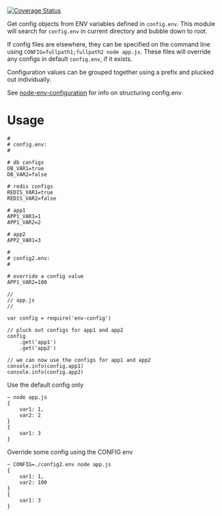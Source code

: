 [![Coverage Status](https://coveralls.io/repos/<account>/<repository>/badge.svg?branch=master)](https://coveralls.io/r/<account>/<repository>?branch=master)

Get config objects from ENV variables defined in `config.env`.  This module will search for `config.env` in current directory and bubble down to root.  

If config files are elsewhere, they can be specified on the command line using `CONFIG=fullpath1;fullpath2 node app.js`.  These files will override any configs in default `config.env`, if it exists.

Configuration values can be grouped together using a prefix and plucked out individually.

See [node-env-configuration](https://github.com/whynotsoluciones/node-env-configuration) for info on structuring config.env


# Usage

```
#
# config.env:
#

# db configs
DB_VAR1=true
DB_VAR2=false

# redis configs
REDIS_VAR1=true
REDIS_VAR2=false

# app1
APP1_VAR1=1
APP1_VAR2=2

# app2
APP2_VAR1=3

```

```
#
# config2.env:
#

# override a config value
APP1_VAR2=100
```



```
//
// app.js
//

var config = require('env-config')

// pluck out configs for app1 and app2
config
	.get('app1')
	.get('app2')

// we can now use the configs for app1 and app2
console.info(config.app1)
console.info(config.app2)
```

Use the default config only
```
~ node app.js
{
	var1: 1,
	var2: 2
}
{
	var1: 3
}
```


Override some config using the CONFIG env
```
~ CONFIG=./config2.env node app.js
{
	var1: 1,
	var2: 100
}
{
	var1: 3
}
```


